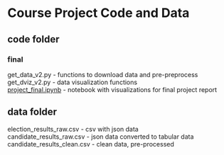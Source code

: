 # Course Project Code and Data

## code folder

### final
get_data_v2.py - functions to download data and pre-preprocess <br>
get_dviz_v2.py - data visualization functions <br>
[project_final.ipynb](https://github.com/csathler/Masters-Data-Science/blob/master/Data-Visualization/Project/code/project_final.ipynb) - notebook with visualizations for final project report <br>
 
## data folder
election_results_raw.csv - csv with json data <br>
candidate_results_raw.csv - json data converted to tabular data <br>
candidate_results_clean.csv - clean data, pre-processed <br>
